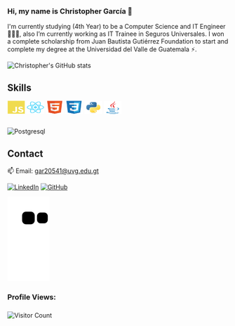 ### Hi, my name is Christopher García 👋

<!--
**ChristopherG19/ChristopherG19** is a ✨ _special_ ✨ repository because its `README.md` (this file) appears on your GitHub profile.

Here are some ideas to get you started:

- 🔭 I’m currently working on ...
- 🌱 I’m currently learning ...
- 👯 I’m looking to collaborate on ...
- 🤔 I’m looking for help with ...
- 💬 Ask me about ...
- 📫 How to reach me: ...
- 😄 Pronouns: ...
- ⚡ Fun fact: ...
-->

I'm currently studying (4th Year) to be a Computer Science and IT Engineer 🧑🏽‍💻, also I’m currently working as IT Trainee in Seguros Universales. I won a complete scholarship from Juan Bautista Gutiérrez Foundation to start and complete my degree at the Universidad del Valle de Guatemala ⚡.  

![Christopher's GitHub stats](https://github-readme-stats.vercel.app/api?username=ChristopherG19&hide=contribs,prs&theme=tokyonight)

## Skills
<div style="display: inline_block">
  <img align="center" alt="Chris-Js" height="30" width="40" src="https://raw.githubusercontent.com/devicons/devicon/master/icons/javascript/javascript-plain.svg">
  <img align="center" alt="Chris-React" height="30" width="40" src="https://raw.githubusercontent.com/devicons/devicon/master/icons/react/react-original.svg">
  <img align="center" alt="Chris-HTML" height="30" width="40" src="https://raw.githubusercontent.com/devicons/devicon/master/icons/html5/html5-original.svg">
  <img align="center" alt="Chris-CSS" height="30" width="40" src="https://raw.githubusercontent.com/devicons/devicon/master/icons/css3/css3-original.svg">
  <img align="center" alt="Chris-Python" height="30" width="40" src="https://raw.githubusercontent.com/devicons/devicon/master/icons/python/python-original.svg">
  <img align="center" alt="Chris-Python" height="30" width="40" src="https://raw.githubusercontent.com/devicons/devicon/master/icons/java/java-original.svg">
</div><br>

![Postgresql](https://img.shields.io/badge/PostgreSQL-316192?style=for-the-badge&logo=postgresql&logoColor=white)

## Contact
📫 Email: gar20541@uvg.edu.gt

[<img src='https://cdn.jsdelivr.net/npm/simple-icons@3.0.1/icons/linkedin.svg' alt='LinkedIn' height='40'>](https://www.linkedin.com/in/christopher-garc%C3%ADa-96b3371a0/)
[<img src='https://cdn.jsdelivr.net/npm/simple-icons@3.0.1/icons/github.svg' alt='GitHub' height='40'>](https://github.com/ChristopherG19)

![Snake animation](https://github.com/ChristopherG19/ChristopherG19/blob/output/github-contribution-grid-snake.svg)

### Profile Views:
  ### 
  ![Visitor Count](https://profile-counter.glitch.me/{TheDeloz-v2}/count.svg)
